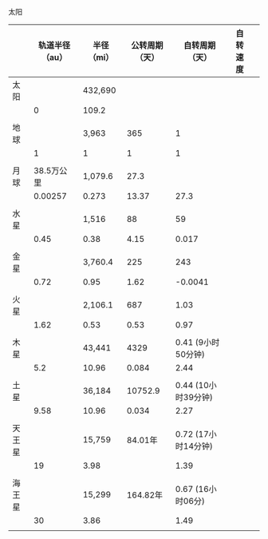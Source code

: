 太阳

|        | 轨道半径（au） | 半径（mi） | 公转周期（天） | 自转周期（天）      | 自转速度 |      |
| ------ | -------------- | ---------- | -------------- | ------------------- | -------- | ---- |
| 太阳   |                | 432,690    |                |                     |          |      |
|        | 0              | 109.2      |                |                     |          |      |
|        |                |            |                |                     |          |      |
| 地球   |                | 3,963      | 365            | 1                   |          |      |
|        | 1              | 1          | 1              | 1                   |          |      |
|        |                |            |                |                     |          |      |
| 月球   | 38.5万公里     | 1,079.6    | 27.3           |                     |          |      |
|        | 0.00257        | 0.273      | 13.37          | 27.3                |          |      |
|        |                |            |                |                     |          |      |
| 水星   |                | 1,516      | 88             | 59                  |          |      |
|        | 0.45           | 0.38       | 4.15           | 0.017               |          |      |
|        |                |            |                |                     |          |      |
| 金星   |                | 3,760.4    | 225            | 243                 |          |      |
|        | 0.72           | 0.95       | 1.62           | -0.0041             |          |      |
|        |                |            |                |                     |          |      |
| 火星   |                | 2,106.1    | 687            | 1.03                |          |      |
|        | 1.62           | 0.53       | 0.53           | 0.97                |          |      |
|        |                |            |                |                     |          |      |
| 木星   |                | 43,441     | 4329           | 0.41 (9小时50分钟)  |          |      |
|        | 5.2            | 10.96      | 0.084          | 2.44                |          |      |
|        |                |            |                |                     |          |      |
| 土星   |                | 36,184     | 10752.9        | 0.44 (10小时39分钟) |          |      |
|        | 9.58           | 10.96      | 0.034          | 2.27                |          |      |
|        |                |            |                |                     |          |      |
| 天王星 |                | 15,759     | 84.01年        | 0.72 (17小时14分钟) |          |      |
|        | 19             | 3.98       |                | 1.39                |          |      |
|        |                |            |                |                     |          |      |
| 海王星 |                | 15,299     | 164.82年       | 0.67 (16小时06分)   |          |      |
|        | 30             | 3.86       |                | 1.49                |          |      |
|        |                |            |                |                     |          |      |







